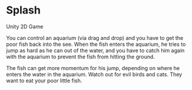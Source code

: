 # Splash
Unity 2D Game

You can control an aquarium (via drag and drop) and you have to get the poor fish back into the see. 
When the fish enters the aquarium, he tries to jump as hard as he can out of the water,
and you have to catch him again with the aquarium to prevent the fish from hitting the ground.

The fish can get more momentum for his jump, depending on where he enters the water in the aquarium.
Watch out for evil birds and cats. They want to eat your poor little fish.
